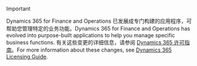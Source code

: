 > [!IMPORTANT]
> <span data-ttu-id="a7840-101">Dynamics 365 for Finance and Operations 已发展成专门构建的应用程序，可帮助您管理特定的业务功能。</span><span class="sxs-lookup"><span data-stu-id="a7840-101">Dynamics 365 for Finance and Operations has evolved into purpose-built applications to help you manage specific business functions.</span></span> <span data-ttu-id="a7840-102">有关这些变更的详细信息，请参阅 [Dynamics 365 许可指南](https://mbs.microsoft.com/Files/public/365/Dynamics365LicensingGuide.pdf)。</span><span class="sxs-lookup"><span data-stu-id="a7840-102">For more information about these changes, see [Dynamics 365 Licensing Guide](https://mbs.microsoft.com/Files/public/365/Dynamics365LicensingGuide.pdf).</span></span>
 

